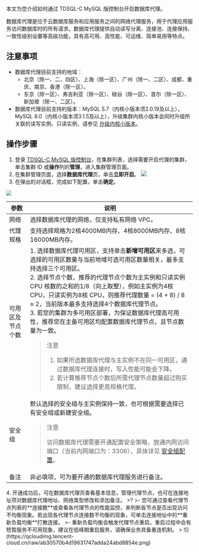 本文为您介绍如何通过 TDSQL-C MySQL 版控制台开启数据库代理。

数据库代理是位于云数据库服务和应用服务之间的网络代理服务，用于代理应用服务访问数据库时的所有请求。数据库代理提供自动读写分离、连接池、连接保持、一致性级别设置等高级功能，具有高可用、高性能、可运维、简单易用等特点。

## 注意事项
- 数据库代理目前支持的地域：
  - 北京（除一、二、四区）、上海（除一区）、广州（除一、二区）、成都、重庆、南京、香港（除一区）。
  - 东京（除一区）、弗吉利亚（除一区）、硅谷（除一区）、首尔（除一区）、新加坡（除一、二区）。
- 数据库代理目前支持的版本：MySQL 5.7（内核小版本须2.0.19及以上），MySQL 8.0（内核小版本须3.1.5及以上），升级集群内核小版本会同时升级所关联的读写实例、只读实例，请参见 [升级内核小版本](https://cloud.tencent.com/document/product/1003/61541)。

## 操作步骤
1. 登录 [TDSQL-C MySQL 版控制台](https://console.cloud.tencent.com/cynosdb/mysql)，在集群列表，选择需要开启代理的集群，单击集群 ID 或**操作**列的**管理**，进入集群管理页面。
2. 在集群管理页面，选择**数据库代理**页，单击**立即开启**。
![](https://qcloudimg.tencent-cloud.cn/raw/7c9d7fa45963aaf3b28b942d6d785514.png)
3. 在弹出的对话框，完成如下配置，单击**确定**。
<img src="https://qcloudimg.tencent-cloud.cn/raw/567edf553a5ce529f1c0741bd86bab48.png"  style="zoom:90%;"> 
<table>
<thead><tr><th>参数</th><th>说明</th></tr></thead>
<tbody><tr>
<td>网络</td>
<td>选择数据库代理的网络，仅支持私有网络 VPC。</td></tr>
<tr>
<td>代理规格</td>
<td>支持选择规格为2核4000MB内存、4核8000MB内存、8核16000MB内存。</td></tr>
<tr>
<td>可用区及节点个数</td>
<td>1. 选择数据库代理可用区，支持单击<strong>新增可用区</strong>来多选，可选择的可用区数量与当前地域可选可用区数量相关，最多支持选择三个可用区。<br>2. 选择节点个数，推荐的代理节点个数为主实例和只读实例 CPU 核数的之和的1/8（向上取整），例如主实例为4核 CPU，只读实例为8核 CPU，则推荐代理数量 = (4 + 8) / 8 ≈ 2，当前版本最多支持选择4个数据库代理节点。<br>3. 若您的集群为多可用区部署，为保证数据库代理高可用性，推荐您在主备可用区均配置数据库代理节点，且节点数量为一致。<blockquote class="rno-document-tips rno-document-tips-notice">    <div class="rno-document-tips-body">        <i class="rno-document-tip-icon"></i>        <div class="rno-document-tip-title">注意</div>        <div class="rno-document-tip-desc"><ol><li>如果所选数据库代理与主实例不在同一可用区，通过数据库代理连接时，写入性能可能会下降。</li><li>若计算推荐节点个数后所需代理节点数量超过购买限制，建议选择更高规格代理。</li></ol></div>    </div></blockquote></td></tr>
<tr>
<td>安全组</td>
<td>默认选择的安全组与主实例保持一致，也可根据需要选择已有安全组或新建安全组。<blockquote class="rno-document-tips rno-document-tips-notice">    <div class="rno-document-tips-body">        <i class="rno-document-tip-icon"></i>        <div class="rno-document-tip-title">注意</div>        <div class="rno-document-tip-desc"><p>访问数据库代理需要开通配置安全策略，放通内网访问端口（当前内网端口为：3306），具体详见 <a href="https://cloud.tencent.com/document/product/1003/62745">安全组配置</a>。</p></div>    </div></blockquote></td></tr>
<tr>
<td>备注</td>
<td>非必填项，可为要开通的数据库代理服务进行备注。</td></tr>
</tbody></table>
4. 开通成功后，可在数据库代理页查看基本信息，管理代理节点，也可在连接地址项对数据库代理地址、网络类型修改和添加备注。
>?
>- 您可通过查看代理节点列表的**连接数**或查看各代理节点的性能监控，来判断各节点是否出现访问不均衡现象。若出现各代理节点连接数不均衡的现象，可单击连接地址中的**重新负载均衡**打散连接。
>- 重新负载均衡会触发代理节点重启，重启过程中会有短暂服务不可用现象，建议在低峰期重启服务，请确保业务具备重连机制。
>
![](https://qcloudimg.tencent-cloud.cn/raw/ab30570b4d19631747adda24abd8854e.png)
